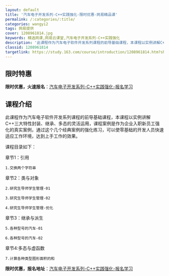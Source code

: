 ```yaml
---
layout: default
title: '汽车电子开发系列-C++实践强化-限时优惠-网易精品课'
permalink: /:categories/:title/
categories: wangyi2
tags: 网易提供
cover: 1208961814.jpg
keywords: 精选网课,网易云课堂,汽车电子开发系列-C++实践强化
description: '此课程作为汽车电子软件开发系列课程的前导基础课程，本课程以实例讲解C++三大特性封装、继承、多态的灵活运用，课程案例是作'
classid: 1208961814
targetlink: https://study.163.com/course/introduction/1208961814.htm?share=1&shareId=1025206652&utm_campaign=share&utm_medium=iphoneShare&utm_source=&utm_u=1025206652
---
```


## 限时特惠

**限时优惠，火速报名**：[汽车电子开发系列-C++实践强化-报名学习](https://study.163.com/course/introduction/1208961814.htm?share=1&shareId=1025206652&utm_campaign=share&utm_medium=iphoneShare&utm_source=&utm_u=1025206652)

## 课程介绍

此课程作为汽车电子软件开发系列课程的前导基础课程，本课程以实例讲解C++三大特性封装、继承、多态的灵活运用，课程案例是作为企业入职新员工强化的真实案例，通过这个几个经典案例的强化练习，可以使零基础的开发人员快速适应工作环境，达到上手工作的效果。

课程目录如下：

章节1：引用

    1.交换两个字符串

章节2：类与对象

    2.研究生导师学生管理-01

    3.研究生导师学生管理-02

    4.研究生导师学生管理-优化

章节3：继承与派生

    5.各种型号的汽车-01

    6.各种型号的汽车-02

章节4:多态与虚函数

    7.计算各种类型图形面积的和

**限时优惠，报名地址**：[汽车电子开发系列-C++实践强化-报名学习](https://study.163.com/course/introduction/1208961814.htm?share=1&shareId=1025206652&utm_campaign=share&utm_medium=iphoneShare&utm_source=&utm_u=1025206652)

